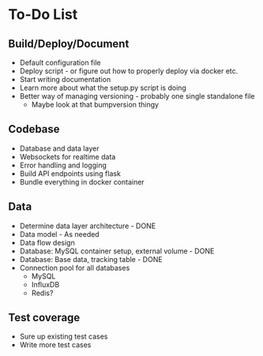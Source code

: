 # To-Do List

## Build/Deploy/Document

* Default configuration file
* Deploy script - or figure out how to properly deploy via docker etc.
* Start writing documentation
* Learn more about what the setup.py script is doing
* Better way of managing versioning - probably one single standalone file
	* Maybe look at that bumpversion thingy


## Codebase

* Database and data layer
* Websockets for realtime data
* Error handling and logging
* Build API endpoints using flask
* Bundle everything in docker container


## Data

* Determine data layer architecture - DONE
* Data model - As needed
* Data flow design
* Database: MySQL container setup, external volume - DONE
* Database: Base data, tracking table - DONE
* Connection pool for all databases
	* MySQL
	* InfluxDB
	* Redis?


## Test coverage

* Sure up existing test cases
* Write more test cases